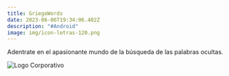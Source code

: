 ```yaml
---
title: GriegoWords
date: 2023-06-06T19:34:06.402Z
description: "#Android"
image: img/icon-letras-120.png
---
```

Adentrate en el apasionante mundo de la búsqueda de las palabras ocultas.

![Logo Corporativo](img/logo-mj-alfa1080-2.jpg "Logo Corporativo")